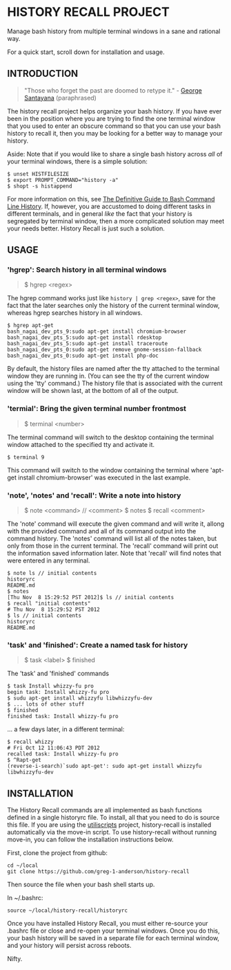 HISTORY RECALL PROJECT
======================

Manage bash history from multiple terminal windows in a sane and
rational way.

For a quick start, scroll down for installation and usage.


INTRODUCTION
------------

> "Those who forget the past are doomed to retype it."
>      - [George Santayana][1] (paraphrased)

The history recall project helps organize your bash history.
If you have ever been in the position where you are trying
to find the one terminal window that you used to enter an
obscure command so that you can use your bash history to
recall it, then you may be looking for a better way to manage
your history.

Aside:  Note that if you would like to share a single
bash history across *all* of your terminal windows, there
is a simple solution:

    $ unset HISTFILESIZE
    $ export PROMPT_COMMAND="history -a"
    $ shopt -s histappend

For more information on this, see [The Definitive Guide to
Bash Command Line History][2].  If, however, you are accustomed
to doing different tasks in different terminals, and in general
*like* the fact that your history is segregated by terminal window,
then a more complicated solution may meet your needs better.
History Recall is just such a solution.


USAGE
-----

### 'hgrep': Search history in all terminal windows ###

> $ hgrep &lt;regex&gt;

The hgrep command works just like `history | grep <regex>`, save
for the fact that the later searches only the history of the current
terminal window, whereas hgrep searches history in all windows.

    $ hgrep apt-get
    bash_nagai_dev_pts_9:sudo apt-get install chromium-browser
    bash_nagai_dev_pts_5:sudo apt-get install rdesktop
    bash_nagai_dev_pts_5:sudo apt-get install traceroute
    bash_nagai_dev_pts_0:sudo apt-get remove gnome-session-fallback
    bash_nagai_dev_pts_0:sudo apt-get install php-doc

By default, the history files are named after the tty attached to
the terminal window they are running in.  (You can see the tty
of the current window using the 'tty' command.) The history file that
is associated with the current window will be shown last, at the bottom
of all of the output.

### 'termial': Bring the given terminal number frontmost ###

> $ terminal &lt;number&gt;

The terminal command will switch to the desktop containing the terminal
window attached to the specified tty and activate it.

    $ terminal 9

This command will switch to the window containing the terminal
where 'apt-get install chromium-browser' was executed in the
last example.

### 'note', 'notes' and 'recall': Write a note into history ###

> $ note &lt;command&gt; // &lt;comment&gt;
> $ notes
> $ recall &lt;comment&gt;

The 'note' command will execute the given command and will
write it, allong with the provided command and all of its
command output into the command history. The 'notes' command
will list all of the notes taken, but only from those in
the current terminal.  The 'recall' command will print out the
information saved information later.  Note that 'recall' will
find notes that were entered in any terminal.

    $ note ls // initial contents
    historyrc
    README.md
    $ notes
    [Thu Nov  8 15:29:52 PST 2012]$ ls // initial contents
    $ recall "initial contents"
    # Thu Nov  8 15:29:52 PST 2012
    $ ls // initial contents
    historyrc
    README.md

### 'task' and 'finished': Create a named task for history ###

> $ task &lt;label&gt;
> $ finished

The 'task' and 'finished' commands

    $ task Install whizzy-fu pro
    begin task: Install whizzy-fu pro
    $ sudu apt-get install whizzyfu libwhizzyfu-dev
    $ ... lots of other stuff
    $ finished
    finished task: Install whizzy-fu pro

... a few days later, in a different terminal:

    $ recall whizzy
    # Fri Oct 12 11:06:43 PDT 2012
    recalled task: Install whizzy-fu pro
    $ ^Rapt-get
    (reverse-i-search)`sudo apt-get': sudo apt-get install whizzyfu libwhizzyfu-dev

INSTALLATION
------------

The History Recall commands are all implemented as bash functions
defined in a single historyrc file.  To install, all that you need
to do is source this file.  If you are using the [utiliscripts][3]
project, history-recall is installed automatically via the move-in
script.  To use history-recall without running move-in, you can follow
the installation instructions below.

First, clone the project from github:

    cd ~/local
    git clone https://github.com/greg-1-anderson/history-recall

Then source the file when your bash shell starts up.

In ~/.bashrc:

    source ~/local/history-recall/historyrc

Once you have installed History Recall, you must either re-source
your .bashrc file or close and re-open your terminal windows.
Once you do this, your bash history will be saved in a separate file
for each terminal window, and your history will persist across reboots.

Nifty.


[1]: http://en.wikipedia.org/wiki/George_Santayana
[2]: http://www.catonmat.net/blog/the-definitive-guide-to-bash-command-line-history/
[3]: http://github.com/greg-1-anderson/utiliscripts
